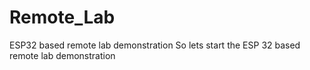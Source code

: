 # Remote_Lab
ESP32 based remote lab demonstration
So lets start the ESP 32 based remote lab demonstration
